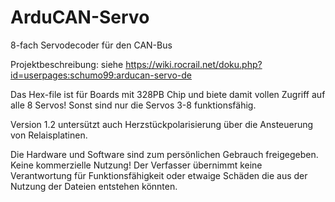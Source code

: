 # ArduCAN-Servo
8-fach Servodecoder für den CAN-Bus

Projektbeschreibung: siehe https://wiki.rocrail.net/doku.php?id=userpages:schumo99:arducan-servo-de

Das Hex-file ist für Boards mit 328PB Chip und biete damit vollen Zugriff auf alle 8 Servos!
Sonst sind nur die Servos 3-8 funktionsfähig.

Version 1.2 untersützt auch Herzstückpolarisierung über die Ansteuerung von Relaisplatinen.

Die Hardware und Software sind zum persönlichen Gebrauch freigegeben. Keine kommerzielle Nutzung!
Der Verfasser übernimmt keine Verantwortung für Funktionsfähigkeit oder etwaige Schäden die aus der Nutzung der Dateien entstehen könnten.
